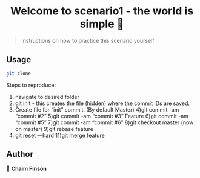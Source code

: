 <h1 align="center">Welcome to scenario1 - the world is simple 👋</h1>
<p>
</p>

> Instructions on how to practice this scenario yourself

## Usage

```sh
git clone
```
Steps to reproduce:
1) navigate to desired folder
2) git init - this creates the file (hidden) where the commit IDs are saved.
3) Create file for “init” commit. (By default Master)
4)git commit -am “commit #2”
5)git commit -am “commit #3”
Feature
6)git commit -am “commit #5”
7)git commit -am “commit #6”
8)git checkout master (now on master)
9)git rebase feature
10) git reset <ID> —hard
11)git merge feature

## Author

👤 **Chaim Finson**

